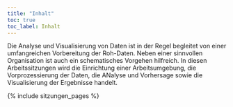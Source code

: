 ```yaml
---
title: "Inhalt"
toc: true
toc_label: Inhalt
---
```



Die Analyse und Visualisierung von Daten ist in der Regel begleitet von einer umfangreichen Vorbereitung der Roh-Daten. Neben einer sinnvollen Organisation ist auch ein schematisches Vorgehen hilfreich. In diesen Arbeitssitzungen wird die Einrichtung einer Arbeitsumgebung, die Vorprozessierung der Daten, die ANalyse und Vorhersage sowie die Visualisierung der Ergebnisse handelt. 
<!--more-->



{% include sitzungen_pages %}
